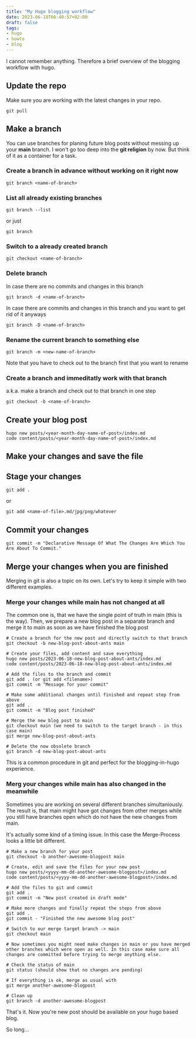 ```yaml
---
title: "My Hugo blogging workflow"
date: 2023-06-18T06:40:57+02:00
draft: false
tags: 
- hugo 
- howto
- blog 
---
```


I cannot remember anything. Therefore a brief overview of the blogging workflow with hugo. 

<!--more-->

## Update the repo 
Make sure you are working with the latest changes in your repo. 
```
git pull 
```

## Make a branch 
You can use branches for planing future blog posts without messing up your **main** branch. I won't go too deep into the **git religion** by now. But think of it as a container for a task. 

### Create a branch in advance without working on it right now
```
git branch <name-of-branch>
```

### List all already existing branches 
```
git branch --list
```
or just 
```
git branch 
```

### Switch to a already created branch
```
git checkout <name-of-branch>
```

### Delete branch 
In case there are no commits and changes in this branch 
```
git branch -d <name-of-branch>
```

In case there are commits and changes in this branch and you want to get rid of it anyways 
```
git branch -D <name-of-branch>
```

### Rename the current branch to something else 
```
git branch -m <new-name-of-branch>
```

Note that you have to check out to the branch first that you want to rename 

### Create a branch and immeditatly work with that branch
a.k.a. make a branch and check out to that branch in one step 
```
git checkout -b <name-of-branch>
```
## Create your blog post 
```
hugo new posts/<year-month-day-name-of-post>/index.md 
code content/posts/<year-month-day-name-of-post>/index.md 
```

## Make your changes and save the file 


## Stage your changes 
```
git add . 
```
or 
```
git add <name-of-file>.md/jpg/png/whatever 
```

## Commit your changes 
```
git commit -m "Declarative Message Of What The Changes Are Which You Are About To Commit."
```

## Merge your changes when you are finished 
Merging in git is also a topic on its own. Let's try to keep it simple with two different examples. 

### Merge your changes while main has not changed at all 
The common one is, that we have the single point of truth in main (this is the way). Then, we prepare a new blog post in a separate branch and merge it to main as soon as we have finished the blog post
```
# Create a branch for the new post and directly switch to that branch 
git checkout -b new-blog-post-about-ants main

# Create your files, add content and save everything 
hugo new posts/2023-06-18-new-blog-post-about-ants/index.md 
code content/posts/2023-06-18-new-blog-post-about-ants/index.md 

# Add the files to the branch and commit 
git add . (or git add <filename>) 
git commit -m "Message for your commit"

# Make some additional changes until finished and repeat step from above 
git add .
git commit -m "Blog post finished" 

# Merge the new blog post to main 
git checkout main (we need to switch to the target branch - in this case main)
git merge new-blog-post-about-ants 

# Delete the now obsolete branch 
git branch -d new-blog-post-about-ants 
```

This is a common procedure in git and perfect for the blogging-in-hugo experience. 

### Merg your changes while main has also changed in the meanwhile 
Sometimes you are working on several different branches simultaniously. The result is, that main might have got changes from other merges while you still have branches open which do not have the new changes from main. 

It's actually some kind of a timing issue. In this case the Merge-Process looks a little bit different. 

```
# Make a new branch for your post 
git checkout -b another-awesome-blogpost main 

# Create, edit and save the files for your new post 
hugo new posts/<yyyy-mm-dd-another-awesome-blogpost>/index.md 
code content/posts/<yyyy-mm-dd-another-awesome-blogpost>/index.md 

# Add the files to git and commit 
git add .
git commit -m "New post created in draft mode"

# Make more changes and finally repeat the steps from above 
git add .
git commit - "Finished the new awesome blog post" 

# Switch to our merge target branch -> main 
git checkout main 

# Now sometimes you might need make changes in main or you have merged other branches which were open as well. In this case make sure all changes are committed before trying to merge anything else. 

# Check the status of main 
git status (should show that no changes are pending) 

# If everything is ok, merge as usual with 
git merge another-awesome-blogpost 

# Clean up 
git branch -d another-awesome-blogpost 
```

That's it. Now you're new post should be available on your hugo based blog. 

So long... 




